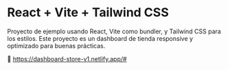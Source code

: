 # React + Vite + Tailwind CSS 

Proyecto de ejemplo usando React, Vite como bundler, y Tailwind CSS para los estilos.
Este proyecto es un dashboard de tienda responsive y optimizado para buenas prácticas.

🔗 https://dashboard-store-v1.netlify.app/#
